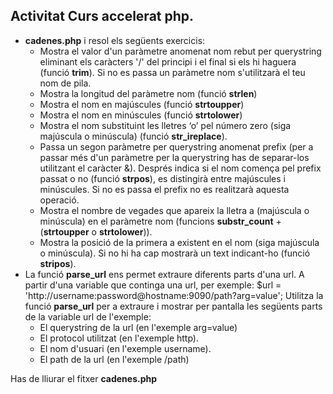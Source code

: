 ## Activitat Curs accelerat php. 

* __cadenes.php__ i resol els següents exercicis:
  * Mostra el valor d'un paràmetre anomenat nom rebut per querystring
eliminant els caràcters '/' del principi i el final si els hi haguera (funció
**trim**). Si no es passa un paràmetre nom s'utilitzarà el teu nom de pila.
  * Mostra la longitud del paràmetre nom (funció **strlen**)
  * Mostra el nom en majúscules (funció **strtoupper**)
  * Mostra el nom en minúscules (funció **strtolower**)
  * Mostra el nom substituint les lletres ‘o’ pel número zero (siga
majúscula o minúscula) (funció **str_ireplace**).
  * Passa un segon paràmetre per querystring anomenat prefix (per a passar més
d'un paràmetre per la querystring has de separar-los utilitzant el caràcter
&). Després indica si el nom comença pel prefix passat o no
(funció **strpos**), es distingirà entre majúscules i minúscules. Si no es
passa el prefix no es realitzarà aquesta operació.
  * Mostra el nombre de vegades que apareix la lletra a (majúscula o minúscula)
en el paràmetre nom (funcions **substr_count** + (**strtoupper** o
**strtolower**)).
  * Mostra la posició de la primera a existent en el nom (siga majúscula
o minúscula). Si no hi ha cap mostrarà un text indicant-ho (funció
**stripos**).
* La funció **parse_url** ens permet extraure diferents parts d'una url. A partir d'una variable que continga una url, per exemple:
$url = 'http://username:password@hostname:9090/path?arg=value';
Utilitza la funció **parse_url** per a extraure i mostrar per pantalla les següents parts de la variable url de l'exemple:
  * El querystring de la url (en l'exemple arg=value)
  * El protocol utilitzat (en l'exemple http).
  * El nom d'usuari (en l'exemple username).
  * El path de la url (en l'exemple /path)
 
Has de lliurar el fitxer __cadenes.php__
